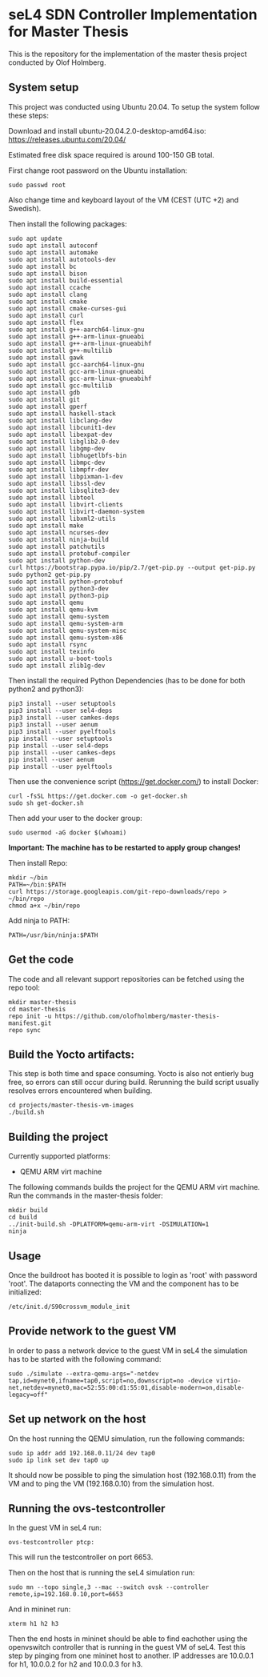 # seL4 SDN Controller Implementation for Master Thesis

This is the repository for the implementation of the master thesis project conducted by Olof Holmberg.

## System setup

This project was conducted using Ubuntu 20.04. To setup the system follow these steps:

Download and install ubuntu-20.04.2.0-desktop-amd64.iso: https://releases.ubuntu.com/20.04/

Estimated free disk space required is around 100-150 GB total. 

First change root password on the Ubuntu installation:

```
sudo passwd root
```

Also change time and keyboard layout of the VM (CEST (UTC +2) and Swedish).

Then install the following packages:

```
sudo apt update
sudo apt install autoconf
sudo apt install automake
sudo apt install autotools-dev
sudo apt install bc
sudo apt install bison
sudo apt install build-essential
sudo apt install ccache
sudo apt install clang
sudo apt install cmake
sudo apt install cmake-curses-gui
sudo apt install curl
sudo apt install flex
sudo apt install g++-aarch64-linux-gnu
sudo apt install g++-arm-linux-gnueabi
sudo apt install g++-arm-linux-gnueabihf
sudo apt install g++-multilib
sudo apt install gawk
sudo apt install gcc-aarch64-linux-gnu
sudo apt install gcc-arm-linux-gnueabi
sudo apt install gcc-arm-linux-gnueabihf
sudo apt install gcc-multilib
sudo apt install gdb
sudo apt install git
sudo apt install gperf
sudo apt install haskell-stack
sudo apt install libclang-dev
sudo apt install libcunit1-dev
sudo apt install libexpat-dev
sudo apt install libglib2.0-dev
sudo apt install libgmp-dev
sudo apt install libhugetlbfs-bin
sudo apt install libmpc-dev
sudo apt install libmpfr-dev
sudo apt install libpixman-1-dev
sudo apt install libssl-dev
sudo apt install libsqlite3-dev
sudo apt install libtool
sudo apt install libvirt-clients
sudo apt install libvirt-daemon-system
sudo apt install libxml2-utils
sudo apt install make
sudo apt install ncurses-dev
sudo apt install ninja-build
sudo apt install patchutils
sudo apt install protobuf-compiler
sudo apt install python-dev
curl https://bootstrap.pypa.io/pip/2.7/get-pip.py --output get-pip.py
sudo python2 get-pip.py
sudo apt install python-protobuf
sudo apt install python3-dev
sudo apt install python3-pip
sudo apt install qemu
sudo apt install qemu-kvm
sudo apt install qemu-system
sudo apt install qemu-system-arm
sudo apt install qemu-system-misc
sudo apt install qemu-system-x86
sudo apt install rsync
sudo apt install texinfo
sudo apt install u-boot-tools
sudo apt install zlib1g-dev
```

Then install the required Python Dependencies (has to be done for both python2 and python3):

```
pip3 install --user setuptools
pip3 install --user sel4-deps
pip3 install --user camkes-deps
pip3 install --user aenum
pip3 install --user pyelftools
pip install --user setuptools
pip install --user sel4-deps
pip install --user camkes-deps
pip install --user aenum
pip install --user pyelftools
```

Then use the convenience script (https://get.docker.com/) to install Docker:

```
curl -fsSL https://get.docker.com -o get-docker.sh
sudo sh get-docker.sh
```

Then add your user to the docker group:

```
sudo usermod -aG docker $(whoami)
```

**Important: The machine has to be restarted to apply group changes!**

Then install Repo:

```
mkdir ~/bin
PATH=~/bin:$PATH
curl https://storage.googleapis.com/git-repo-downloads/repo > ~/bin/repo
chmod a+x ~/bin/repo
```

Add ninja to PATH:

```
PATH=/usr/bin/ninja:$PATH
```

## Get the code

The code and all relevant support repositories can be fetched using the repo tool:

```
mkdir master-thesis
cd master-thesis
repo init -u https://github.com/olofholmberg/master-thesis-manifest.git
repo sync
```

## Build the Yocto artifacts:

This step is both time and space consuming.
Yocto is also not entierly bug free, so errors can still occur during build.
Rerunning the build script usually resolves errors encountered when building.

```
cd projects/master-thesis-vm-images
./build.sh
```

## Building the project

Currently supported platforms:
* QEMU ARM virt machine

The following commands builds the project for the QEMU ARM virt machine.
Run the commands in the master-thesis folder:

```
mkdir build
cd build
../init-build.sh -DPLATFORM=qemu-arm-virt -DSIMULATION=1
ninja
```

## Usage

Once the buildroot has booted it is possible to login as 'root' with password 'root'.
The dataports connecting the VM and the component has to be initialized:

```
/etc/init.d/S90crossvm_module_init
```

## Provide network to the guest VM

In order to pass a network device to the guest VM in seL4 the simulation has to be started with the following command:

```
sudo ./simulate --extra-qemu-args="-netdev tap,id=mynet0,ifname=tap0,script=no,downscript=no -device virtio-net,netdev=mynet0,mac=52:55:00:d1:55:01,disable-modern=on,disable-legacy=off"
```

## Set up network on the host

On the host running the QEMU simulation, run the following commands:

```
sudo ip addr add 192.168.0.11/24 dev tap0
sudo ip link set dev tap0 up
```

It should now be possible to ping the simulation host (192.168.0.11) from the VM and to ping the VM (192.168.0.10) from the simulation host.


## Running the ovs-testcontroller

In the guest VM in seL4 run:

```
ovs-testcontroller ptcp:
```

This will run the testcontroller on port 6653.

Then on the host that is running the seL4 simulation run:

```
sudo mn --topo single,3 --mac --switch ovsk --controller remote,ip=192.168.0.10,port=6653
```

And in mininet run:

```
xterm h1 h2 h3
```

Then the end hosts in mininet should be able to find eachother using the openvswitch controller that is running in the guest VM of seL4.
Test this step by pinging from one mininet host to another. IP addresses are 10.0.0.1 for h1, 10.0.0.2 for h2 and 10.0.0.3 for h3.

